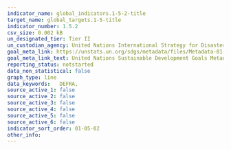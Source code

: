 ```yaml
---
indicator_name: global_indicators.1-5-2-title
target_name: global_targets.1-5-title
indicator_number: 1.5.2
csv_size: 0.002 kB
un_designated_tier: Tier II
un_custodian_agency: United Nations International Strategy for Disaster Reduction (UNISDR)
goal_meta_link: https://unstats.un.org/sdgs/metadata/files/Metadata-01-05-02.pdf
goal_meta_link_text: United Nations Sustainable Development Goals Metadata (PDF 65.8 KB)
reporting_status: notstarted
data_non_statistical: false
graph_type: line
data_keywords:   DEFRA,
source_active_1: false
source_active_2: false
source_active_3: false
source_active_4: false
source_active_5: false
source_active_6: false
indicator_sort_order: 01-05-02
other_info: 
---
```

